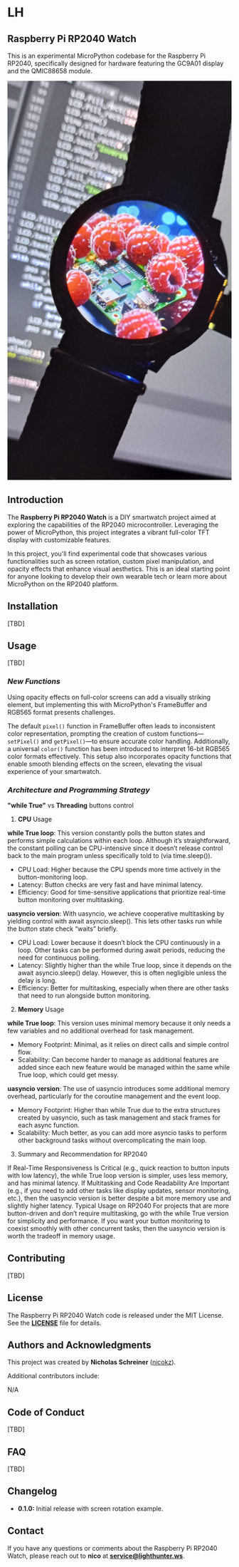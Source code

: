 # **LH**

## **Raspberry Pi RP2040 Watch**

This is an experimental MicroPython codebase for the Raspberry Pi RP2040, specifically designed for hardware featuring the GC9A01 display and the QMIC88658 module.

![Full color TFT screen](https://github.com/nicokz/LH/blob/master/docs/img/rp2040-w-color_bg.jpg)

## **Introduction**

The **Raspberry Pi RP2040 Watch** is a DIY smartwatch project aimed at exploring the capabilities of the RP2040 microcontroller. Leveraging the power of MicroPython, this project integrates a vibrant full-color TFT display with customizable features.

In this project, you'll find experimental code that showcases various functionalities such as screen rotation, custom pixel manipulation, and opacity effects that enhance visual aesthetics. This is an ideal starting point for anyone looking to develop their own wearable tech or learn more about MicroPython on the RP2040 platform.

## **Installation**

[TBD]

## **Usage**

[TBD]

### ***New Functions***

Using opacity effects on full-color screens can add a visually striking element, but implementing this with MicroPython's FrameBuffer and RGB565 format presents challenges.

The default `pixel()` function in FrameBuffer often leads to inconsistent color representation, prompting the creation of custom functions—`setPixel()` and `getPixel()`—to ensure accurate color handling. Additionally, a universal `color()` function has been introduced to interpret 16-bit RGB565 color formats effectively. This setup also incorporates opacity functions that enable smooth blending effects on the screen, elevating the visual experience of your smartwatch.

### ***Architecture and Programming Strategy***

**"while True"** vs **Threading** buttons control

1. **CPU** Usage

**while True loop**: This version constantly polls the button states and performs simple calculations within each loop. Although it’s straightforward, the constant polling can be CPU-intensive since it doesn’t release control back to the main program unless specifically told to (via time.sleep()).
- CPU Load: Higher because the CPU spends more time actively in the button-monitoring loop.
- Latency: Button checks are very fast and have minimal latency.
- Efficiency: Good for time-sensitive applications that prioritize real-time button monitoring over multitasking.

**uasyncio version**: With uasyncio, we achieve cooperative multitasking by yielding control with await asyncio.sleep(). This lets other tasks run while the button state check “waits” briefly.
- CPU Load: Lower because it doesn’t block the CPU continuously in a loop. Other tasks can be performed during await periods, reducing the need for continuous polling.
- Latency: Slightly higher than the while True loop, since it depends on the await asyncio.sleep() delay. However, this is often negligible unless the delay is long.
- Efficiency: Better for multitasking, especially when there are other tasks that need to run alongside button monitoring.

2. **Memory** Usage

**while True loop**: This version uses minimal memory because it only needs a few variables and no additional overhead for task management.
- Memory Footprint: Minimal, as it relies on direct calls and simple control flow.
- Scalability: Can become harder to manage as additional features are added since each new feature would be managed within the same while True loop, which could get messy.

**uasyncio version**: The use of uasyncio introduces some additional memory overhead, particularly for the coroutine management and the event loop.
- Memory Footprint: Higher than while True due to the extra structures created by uasyncio, such as task management and stack frames for each async function.
- Scalability: Much better, as you can add more asyncio tasks to perform other background tasks without overcomplicating the main loop.

3. Summary and Recommendation for RP2040

If Real-Time Responsiveness Is Critical (e.g., quick reaction to button inputs with low latency), the while True loop version is simpler, uses less memory, and has minimal latency.
If Multitasking and Code Readability Are Important (e.g., if you need to add other tasks like display updates, sensor monitoring, etc.), then the uasyncio version is better despite a bit more memory use and slightly higher latency.
Typical Usage on RP2040
For projects that are more button-driven and don’t require multitasking, go with the while True version for simplicity and performance. If you want your button monitoring to coexist smoothly with other concurrent tasks, then the uasyncio version is worth the tradeoff in memory usage.

## **Contributing**

[TBD]

## **License**

The Raspberry Pi RP2040 Watch code is released under the MIT License. See the **[LICENSE](https://www.blackbox.ai/share/LICENSE)** file for details.

## **Authors and Acknowledgments**

This project was created by **Nicholas Schreiner** ([nicokz](https://github.com/nicokz)).

Additional contributors include:

N/A

## **Code of Conduct**

[TBD]

## **FAQ**

[TBD]

## **Changelog**

- **0.1.0:** Initial release with screen rotation example.

## **Contact**

If you have any questions or comments about the Raspberry Pi RP2040 Watch, please reach out to **nico** at **service@lighthunter.ws**.
